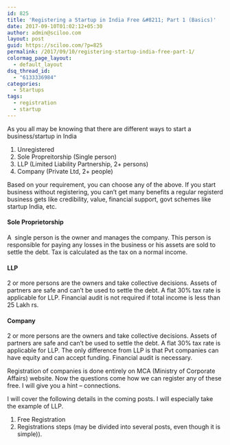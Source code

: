 ```yaml
---
id: 825
title: 'Registering a Startup in India Free &#8211; Part 1 (Basics)'
date: 2017-09-10T01:02:12+05:30
author: admin@sciloo.com
layout: post
guid: https://sciloo.com/?p=825
permalink: /2017/09/10/registering-startup-india-free-part-1/
colormag_page_layout:
  - default_layout
dsq_thread_id:
  - "6133336984"
categories:
  - Startups
tags:
  - registration
  - startup
---
```

As you all may be knowing that there are different ways to start a business/startup in India

  1. Unregistered
  2. Sole Propreitorship (Single person)
  3. LLP (Limited Liability Partnership, 2+ persons)
  4. Company (Private Ltd, 2+ people)

Based on your requirement, you can choose any of the above. If you start business without registering, you can&#8217;t get many benefits a regular registerd business gets like credibility, value, financial support, govt schemes like startup India, etc.

#### Sole Proprietorship

A  single person is the owner and manages the company. This person is responsible for paying any losses in the business or his assets are sold to settle the debt. Tax is calculated as the tax on a normal income.

#### LLP

2 or more persons are the owners and take collective decisions. Assets of partners are safe and can&#8217;t be used to settle the debt. A flat 30% tax rate is applicable for LLP. Financial audit is not required if total income is less than 25 Lakh rs.

#### Company

2 or more persons are the owners and take collective decisions. Assets of partners are safe and can&#8217;t be used to settle the debt. A flat 30% tax rate is applicable for LLP. The only difference from LLP is that Pvt companies can have equity and can accept funding. Financial audit is necessary.

Registration of companies is done entirely on MCA (Ministry of Corporate Affairs) website. Now the questions come how we can register any of these free. I will give you a hint &#8211; connections.

I will cover the following details in the coming posts. I will especially take the example of LLP.

  1. Free Registration
  2. Registrations steps (may be divided into several posts, even though it is simple)).